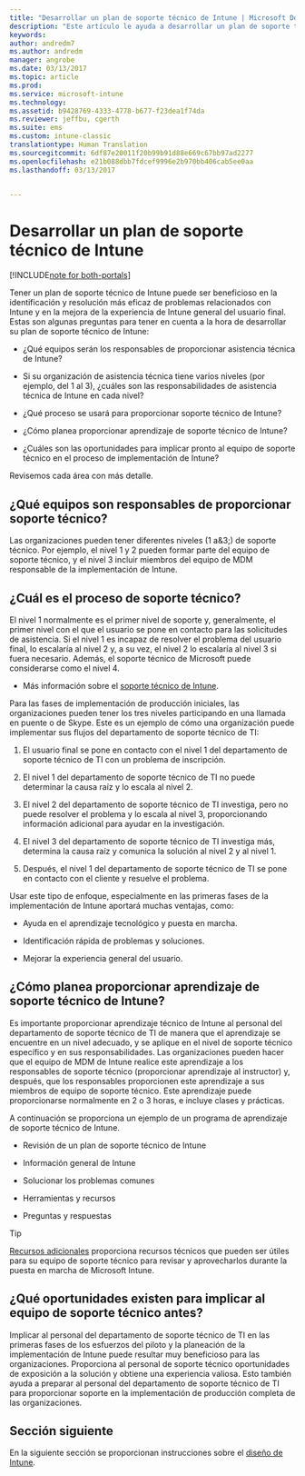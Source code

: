 ```yaml
---
title: "Desarrollar un plan de soporte técnico de Intune | Microsoft Docs"
description: "Este artículo le ayuda a desarrollar un plan de soporte técnico de Intune para una implementación y diseño solo en la nube de Microsoft Intune."
keywords: 
author: andredm7
ms.author: andredm
manager: angrobe
ms.date: 03/13/2017
ms.topic: article
ms.prod: 
ms.service: microsoft-intune
ms.technology: 
ms.assetid: b9428769-4333-4778-b677-f23dea1f74da
ms.reviewer: jeffbu, cgerth
ms.suite: ems
ms.custom: intune-classic
translationtype: Human Translation
ms.sourcegitcommit: 6df87e20011f20b99b91d88e669c67bb97ad2277
ms.openlocfilehash: e21b088dbb7fdcef9996e2b970bb406cab5ee0aa
ms.lasthandoff: 03/13/2017


---
```


# <a name="develop-an-intune-support-plan"></a>Desarrollar un plan de soporte técnico de Intune

[!INCLUDE[note for both-portals](../includes/note-for-both-portals.md)]

Tener un plan de soporte técnico de Intune puede ser beneficioso en la identificación y resolución más eficaz de problemas relacionados con Intune y en la mejora de la experiencia de Intune general del usuario final. Estas son algunas preguntas para tener en cuenta a la hora de desarrollar su plan de soporte técnico de Intune:

-   ¿Qué equipos serán los responsables de proporcionar asistencia técnica de Intune?

-   Si su organización de asistencia técnica tiene varios niveles (por ejemplo, del 1 al 3), ¿cuáles son las responsabilidades de asistencia técnica de Intune en cada nivel?

-   ¿Qué proceso se usará para proporcionar soporte técnico de Intune?

-   ¿Cómo planea proporcionar aprendizaje de soporte técnico de Intune?

-   ¿Cuáles son las oportunidades para implicar pronto al equipo de soporte técnico en el proceso de implementación de Intune?

Revisemos cada área con más detalle.

## <a name="which-teams-are-responsible-for-providing-support"></a>¿Qué equipos son responsables de proporcionar soporte técnico?

Las organizaciones pueden tener diferentes niveles (1 a&3;) de soporte técnico. Por ejemplo, el nivel 1 y 2 pueden formar parte del equipo de soporte técnico, y el nivel 3 incluir miembros del equipo de MDM responsable de la implementación de Intune.

## <a name="what-is-the-support-process"></a>¿Cuál es el proceso de soporte técnico?

El nivel 1 normalmente es el primer nivel de soporte y, generalmente, el primer nivel con el que el usuario se pone en contacto para las solicitudes de asistencia. Si el nivel 1 es incapaz de resolver el problema del usuario final, lo escalaría al nivel 2 y, a su vez, el nivel 2 lo escalaría al nivel 3 si fuera necesario. Además, el soporte técnico de Microsoft puede considerarse como el nivel 4.

-   Más información sobre el [soporte técnico de Intune](https://docs.microsoft.com/intune/troubleshoot/how-to-get-support-for-microsoft-intune).

Para las fases de implementación de producción iniciales, las organizaciones pueden tener los tres niveles participando en una llamada en puente o de Skype. Este es un ejemplo de cómo una organización puede implementar sus flujos del departamento de soporte técnico de TI:

1.  El usuario final se pone en contacto con el nivel 1 del departamento de soporte técnico de TI con un problema de inscripción.

2.  El nivel 1 del departamento de soporte técnico de TI no puede determinar la causa raíz y lo escala al nivel 2.

3.  El nivel 2 del departamento de soporte técnico de TI investiga, pero no puede resolver el problema y lo escala al nivel 3, proporcionando información adicional para ayudar en la investigación.

4.  El nivel 3 del departamento de soporte técnico de TI investiga más, determina la causa raíz y comunica la solución al nivel 2 y al nivel 1.

5.  Después, el nivel 1 del departamento de soporte técnico de TI se pone en contacto con el cliente y resuelve el problema.

Usar este tipo de enfoque, especialmente en las primeras fases de la implementación de Intune aportará muchas ventajas, como:

-   Ayuda en el aprendizaje tecnológico y puesta en marcha.

-   Identificación rápida de problemas y soluciones.

-   Mejorar la experiencia general del usuario.

## <a name="how-you-plan-to-provide-intune-support-training"></a>¿Cómo planea proporcionar aprendizaje de soporte técnico de Intune?

Es importante proporcionar aprendizaje técnico de Intune al personal del departamento de soporte técnico de TI de manera que el aprendizaje se encuentre en un nivel adecuado, y se aplique en el nivel de soporte técnico específico y en sus responsabilidades. Las organizaciones pueden hacer que el equipo de MDM de Intune realice este aprendizaje a los responsables de soporte técnico (proporcionar aprendizaje al instructor) y, después, que los responsables proporcionen este aprendizaje a sus miembros de equipo de soporte técnico. Este aprendizaje puede proporcionarse normalmente en 2 o 3 horas, e incluye clases y prácticas.

A continuación se proporciona un ejemplo de un programa de aprendizaje de soporte técnico de Intune.

-   Revisión de un plan de soporte técnico de Intune

-   Información general de Intune

-   Solucionar los problemas comunes

-   Herramientas y recursos

-   Preguntas y respuestas

>[!TIP]
> [Recursos adicionales](additional-resources.md) proporciona recursos técnicos que pueden ser útiles para su equipo de soporte técnico para revisar y aprovecharlos durante la puesta en marcha de Microsoft Intune.

## <a name="what-opportunities-are-there-to-involve-the-support-team-earlier"></a>¿Qué oportunidades existen para implicar al equipo de soporte técnico antes?

Implicar al personal del departamento de soporte técnico de TI en las primeras fases de los esfuerzos del piloto y la planeación de la implementación de Intune puede resultar muy beneficioso para las organizaciones. Proporciona al personal de soporte técnico oportunidades de exposición a la solución y obtiene una experiencia valiosa. Esto también ayuda a preparar al personal del departamento de soporte técnico de TI para proporcionar soporte en la implementación de producción completa de las organizaciones.

## <a name="next-section"></a>Sección siguiente

En la siguiente sección se proporcionan instrucciones sobre el [diseño de Intune](section-7-create-an-intune-design.md).


